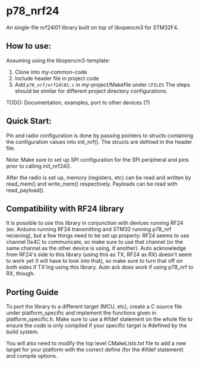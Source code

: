 # p78_nrf24
An single-file nrf24l01 library built on top of libopencm3 for STM32F4.

## How to use:
Assuming using the libopencm3-template:
1. Clone into my-common-code
2. Include header file in project code
3. Add ```p78_nrf/nrf24l01.c``` in my-project/Makefile under ```CFILES```
The steps should be similar for different project directory configurations.

TODO: Documentation, examples, port to other devices (?)

## Quick Start:
Pin and radio configuration is done by passing pointers to structs containing the configuration values into init_nrf().
The structs are defined in the header file.

Note: Make sure to set up SPI configuration for the SPI peripheral and pins prior to calling init_nrf24().

After the radio is set up, memory (registers, etc) can be read and written by read_mem() and write_mem() respectively. Payloads can be read with read_payload().

## Compatibility with RF24 library
It is possible to use this library in conjunction with devices running RF24 (ex. Arduino running RF24 transmitting and STM32 running p78_nrf recieving), but a few things need to be set up properly:
RF24 seems to use channel 0x4C to communicate, so make sure to use that channel (or the same channel as the other device is using, if another).
Auto acknowledge from RF24's side to this library (using this as TX, RF24 as RX) doesn't seem to work yet (I will have to look into that), so make sure to turn that off on both sides if TX'ing using this library. Auto ack does work if using p78_nrf to RX, though.

## Porting Guide
To port the library to a different target (MCU, etc), create a C source file under platform_specific and implement the functions given in platform_specific.h.
Make sure to use a #ifdef statement on the whole file to ensure the code is only compiled if your specific target is #defined by the build system.

You will also need to modify the top level CMakeLists.txt file to add a new target for your platform with the correct define (for the #ifdef statement) and compile options.
